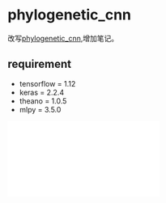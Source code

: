 # phylogenetic_cnn
改写[phylogenetic_cnn](https://github.com/dfioravanti/phylogenetic-cnn),增加笔记。

## requirement
- tensorflow = 1.12 
- keras = 2.2.4 
- theano = 1.0.5 
- mlpy = 3.5.0 

![notes](../work/read_note.pdf)
